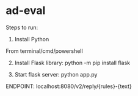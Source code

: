 # ad-eval

Steps to run:

1) Install Python

From terminal/cmd/powershell

2) Install Flask library: python -m pip install flask

3) Start flask server: python app.py


ENDPOINT:
localhost:8080/v2/reply/{rules}-{text}

